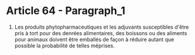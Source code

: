 # Article 64 - Paragraph_1

1. Les  produits  phytopharmaceutiques   et  les  adjuvants susceptibles d'être pris à tort pour des denrées alimentaires, des boissons  ou  des  aliments pour  animaux   doivent  être emballés de façon à réduire autant que possible la probabilité de telles méprises.
